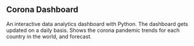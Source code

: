 ## Corona Dashboard

An interactive data analytics dashboard with Python. The dashboard gets updated on a daily basis. Shows the corona pandemic trends for each country in the world, and forecast.

